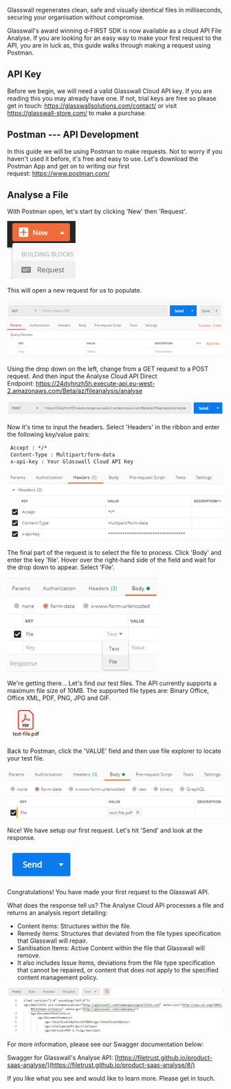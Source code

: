 ﻿
Glasswall regenerates clean, safe and visually identical files in milliseconds, securing your organisation without compromise.

Glasswall's award winning d-FIRST SDK is now available as a cloud API File Analyse. If you are looking for an easy way to make your first request to the API, you are in luck as, this guide walks through making a request using Postman.

## API Key

Before we begin, we will need a valid Glasswall Cloud API key. If you are reading this you may already have one. If not, trial keys are free so please get in touch: <https://glasswallsolutions.com/contact/> or visit <https://glasswall-store.com/> to make a purchase.

## Postman --- API Development

In this guide we will be using Postman to make requests. Not to worry if you haven't used it before, it's free and easy to use. Let's download the Postman App and get on to writing our first request: <https://www.postman.com/>

## Analyse a File

With Postman open, let's start by clicking 'New' then 'Request'.

![](/img/docs/guides/postman-analysis/Analysis_Postman_2.png)

This will open a new request for us to populate.

![](/img/docs/guides/postman-analysis/Analysis_Postman_3.png)

Using the drop down on the left, change from a GET request to a POST request. And then input the Analyse Cloud API Direct Endpoint: <https://24dyhnzh5h.execute-api.eu-west-2.amazonaws.com/Beta/az/fileanalysis/analyse>

![](/img/docs/guides/postman-analysis/Analysis_Postman_4.png)

Now it's time to input the headers. Select 'Headers' in the ribbon and enter the following key/value pairs:

```
 Accept : */*
 Content-Type : Multipart/form-data
 x-api-key : Your Glasswall Cloud API Key
```

![](/img/docs/guides/postman-analysis/Analysis_Postman_5.png)

The final part of the request is to select the file to process. Click 'Body' and enter the key 'file'. Hover over the right-hand side of the field and wait for the drop down to appear. Select 'File'.

![](/img/docs/guides/postman-analysis/Analysis_Postman_6.png)

We're getting there... Let's find our test files. The API currently supports a maximum file size of 10MB. The supported file types are: Binary Office, Office XML, PDF, PNG, JPG and GIF.

![](/img/docs/guides/postman-analysis/Analysis_Postman_7.png)

Back to Postman, click the 'VALUE' field and then use file explorer to locate your test file.

![](/img/docs/guides/postman-analysis/Analysis_Postman_8.png)

Nice! We have setup our first request. Let's hit 'Send' and look at the response.

![](/img/docs/guides/postman-analysis/Analysis_Postman_9.png)

Congratulations! You have made your first request to the Glasswall API.

What does the response tell us? The Analyse Cloud API processes a file and returns an analysis report detailing:

-   Content items: Structures within the file.
-   Remedy items: Structures that deviated from the file types specification that Glasswall will repair.
-   Sanitisation Items: Active Content within the file that Glasswall will remove.
- It also includes Issue Items, deviations from the file type specification that cannot be repaired, or content that does not apply to the specified content management policy.

![](/img/docs/guides/postman-analysis/Analysis_Postman_10.png)



For more information, please see our Swagger documentation below:

Swagger for Glasswall's Analyse API: [https://filetrust.github.io/product-saas-analyse/](https://filetrust.github.io/product-saas-analyse/#/)

If you like what you see and would like to learn more. Please get in touch.